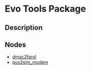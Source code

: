 # Evo Tools Package

## Description

## Nodes
* [dmac2farol](dmac2farol.md)
* [pos2sim_modem](pos2sim_modem.md)
